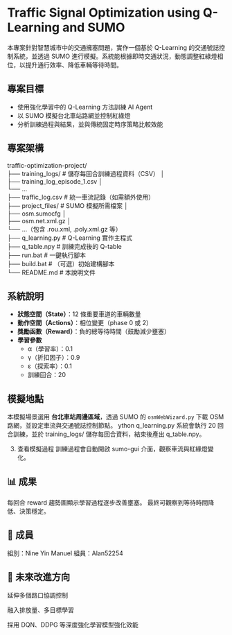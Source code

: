 # Traffic Signal Optimization using Q-Learning and SUMO

本專案針對智慧城市中的交通擁塞問題，實作一個基於 Q-Learning 的交通號誌控制系統，並透過 SUMO 進行模擬。系統能根據即時交通狀況，動態調整紅綠燈相位，以提升通行效率、降低車輛等待時間。

## 專案目標

- 使用強化學習中的 Q-Learning 方法訓練 AI Agent
- 以 SUMO 模擬台北車站路網並控制紅綠燈
- 分析訓練過程與結果，並與傳統固定時序策略比較效能

## 專案架構
traffic-optimization-project/ <br>├── training_logs/ # 儲存每回合訓練過程資料（CSV） │<br> ├── training_log_episode_1.csv │ <br>└── ...<br> ├── traffic_log.csv # 統一車流記錄（如需額外使用）<br> ├── project_files/ # SUMO 模擬所需檔案 │ <br>├── osm.sumocfg │<br> ├── osm.net.xml.gz │ <br>└── ...（包含 .rou.xml, .poly.xml.gz 等）<br> ├── q_learning.py # Q-Learning 實作主程式 <br>├── q_table.npy # 訓練完成後的 Q-table <br> ├── run.bat # 一鍵執行腳本 <br>├── build.bat # （可選）初始建構腳本 <br>└── README.md # 本說明文件
##  系統說明

- **狀態空間（State）**：12 條重要車道的車輛數量
- **動作空間（Actions）**：相位變更（phase 0 或 2）
- **獎勵函數（Reward）**：負的總等待時間（鼓勵減少壅塞）
- **學習參數**
  - α（學習率）：0.1
  - γ（折扣因子）：0.9
  - ε（探索率）：0.1
  - 訓練回合：20

## 模擬地點

本模擬場景選用 **台北車站周邊區域**，透過 SUMO 的 `osmWebWizard.py` 下載 OSM 路網，並設定車流與交通號誌控制節點。
ython q_learning.py
系統會執行 20 回合訓練，並於 training_logs/ 儲存每回合資料，結束後產出 q_table.npy。

3. 查看模擬過程
訓練過程會自動開啟 sumo-gui 介面，觀察車流與紅綠燈變化。

## 📊 成果
每回合 reward 趨勢圖顯示學習過程逐步改善壅塞。
最終可觀察到等待時間降低、決策穩定。


## 👥 成員
組別：Nine Yin Manuel
組員：Alan52254

## 📌 未來改進方向
延伸多個路口協調控制

融入排放量、多目標學習

採用 DQN、DDPG 等深度強化學習模型強化效能

